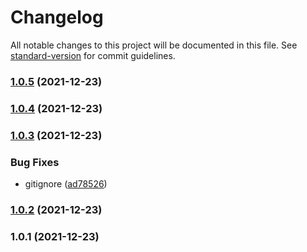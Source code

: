 # Changelog

All notable changes to this project will be documented in this file. See [standard-version](https://github.com/conventional-changelog/standard-version) for commit guidelines.

### [1.0.5](https://github.com/liyunnane/test-git/compare/v1.0.4...v1.0.5) (2021-12-23)

### [1.0.4](https://github.com/liyunnane/test-git/compare/v1.0.3...v1.0.4) (2021-12-23)

### [1.0.3](https://github.com/liyunnane/test-git/compare/v1.0.2...v1.0.3) (2021-12-23)


### Bug Fixes

* gitignore ([ad78526](https://github.com/liyunnane/test-git/commit/ad78526acabb133d8e97a79c925c552408760f90))

### [1.0.2](https://github.com/liyunnane/test-git/compare/v1.0.1...v1.0.2) (2021-12-23)

### 1.0.1 (2021-12-23)
